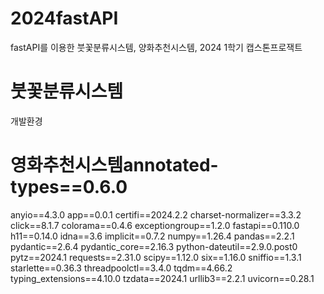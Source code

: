 # 2024fastAPI
fastAPI를 이용한 붓꽃분류시스템, 양화추천시스템, 2024 1학기 캡스톤프로잭트

# 붓꽃분류시스템
개발환경

# 영화추천시스템annotated-types==0.6.0
anyio==4.3.0
app==0.0.1
certifi==2024.2.2
charset-normalizer==3.3.2
click==8.1.7
colorama==0.4.6
exceptiongroup==1.2.0
fastapi==0.110.0
h11==0.14.0
idna==3.6
implicit==0.7.2
numpy==1.26.4
pandas==2.2.1
pydantic==2.6.4
pydantic_core==2.16.3
python-dateutil==2.9.0.post0
pytz==2024.1
requests==2.31.0
scipy==1.12.0
six==1.16.0
sniffio==1.3.1
starlette==0.36.3
threadpoolctl==3.4.0
tqdm==4.66.2
typing_extensions==4.10.0
tzdata==2024.1
urllib3==2.2.1
uvicorn==0.28.1

